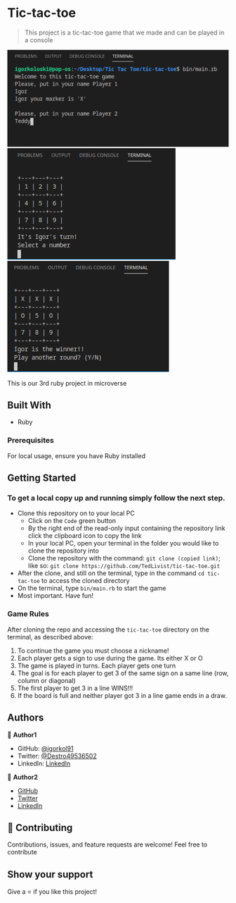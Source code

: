# Tic-tac-toe

> This project is a tic-tac-toe game that we made and can be played in a console

![ruby-tic-tac-toe](./sc1.png)
![ruby-tic-tac-toe](./sc2.png)
![ruby-tic-tac-toe](./sc3.png)

This is our 3rd ruby project in microverse

## Built With

- Ruby

### Prerequisites

For local usage, ensure you have Ruby installed

## Getting Started

### To get a local copy up and running simply follow the next step.

- Clone this repository on to your local PC
  - Click on the `Code` green button
  - By the right end of the read-only input containing the repository link click the clipboard icon to copy the link
  - In your local PC, open your terminal in the folder you would like to clone the repository into
  - Clone the repository with the command: `git clone (copied link)`; like so: `git clone https://github.com/TedLivist/tic-tac-toe.git`
- After the clone, and still on the terminal, type in the command `cd tic-tac-toe` to access the cloned directory
- On the terminal, type `bin/main.rb` to start the game
- Most important. Have fun!

### Game Rules

After cloning the repo and accessing the `tic-tac-toe` directory on the terminal, as described above:

  1. To continue the game you must choose a nickname!
  2. Each player gets a sign to use during the game. Its either X or O
  3. The game is played in turns. Each player gets one turn
  4. The goal is for each player to get 3 of the same sign on a same line (row, column or diagonal)
  5. The first player to get 3 in a line WINS!!!
  6. If the board is full and neither player got 3 in a line game ends in a draw.

## Authors

:bust_in_silhouette: **Author1**

- GitHub: [@igorkol91](https://github.com/igorkol91)
- Twitter: [@Destro49536502](https://twitter.com/Destro49536502)
- LinkedIn: [LinkedIn](https://www.linkedin.com/in/igor-koloski-a754aa208/)

:bust_in_silhouette: **Author2**

- [GitHub](https://github.com/TedLivist)
- [Twitter](https://twitter/iamxted)
- [LinkedIn](https://linkedin.com/in/tememandu)

## :handshake: Contributing

Contributions, issues, and feature requests are welcome!
Feel free to contribute

## Show your support

Give a ⭐️ if you like this project!
